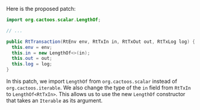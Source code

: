 Here is the proposed patch:
```java
import org.cactoos.scalar.LengthOf;

// ...

public RtTransaction(RtEnv env, RtTxIn in, RtTxOut out, RtTxLog log) {
  this.env = env;
  this.in = new LengthOf<>(in);
  this.out = out;
  this.log = log;
}
```
In this patch, we import `LengthOf` from `org.cactoos.scalar` instead of `org.cactoos.iterable`. We also change the type of the `in` field from `RtTxIn` to `LengthOf<RtTxIn>`. This allows us to use the new `LengthOf` constructor that takes an `Iterable` as its argument.